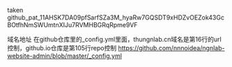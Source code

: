 taken
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

域名地址
在github仓库里的_config.yml里面，thungnlab.cn域名是第16行的url控制，github.io仓库是第105行repo控制
https://github.com/nnnoidea/ngnlab-website-admin/blob/master/_config.yml